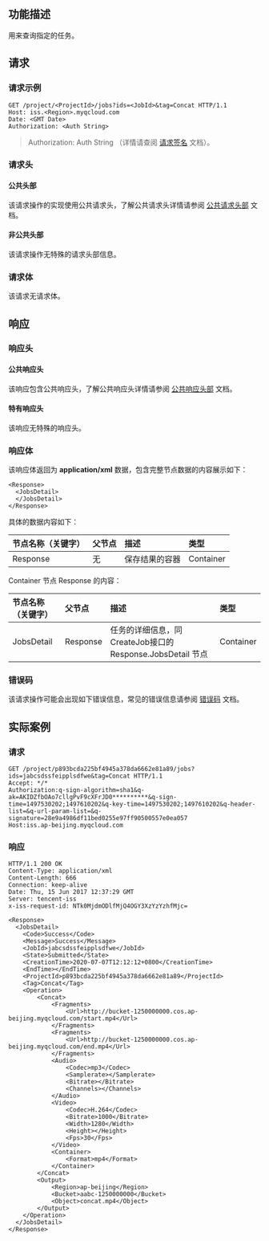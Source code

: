 ## 功能描述
用来查询指定的任务。

## 请求
### 请求示例

```
GET /project/<ProjectId>/jobs?ids=<JobId>&tag=Concat HTTP/1.1
Host: iss.<Region>.myqcloud.com
Date: <GMT Date>
Authorization: <Auth String>

```

> Authorization: Auth String （详情请查阅 [请求签名](https://cloud.tencent.com/document/product/) 文档）。


### 请求头
#### 公共头部
该请求操作的实现使用公共请求头，了解公共请求头详情请参阅 [公共请求头部](https://cloud.tencent.com/document/product/) 文档。
#### 非公共头部
该请求操作无特殊的请求头部信息。

### 请求体
该请求无请求体。


## 响应
### 响应头

#### 公共响应头
该响应包含公共响应头，了解公共响应头详情请参阅 [公共响应头部](https://cloud.tencent.com/document/product/) 文档。
#### 特有响应头
该响应无特殊的响应头。

### 响应体
该响应体返回为 **application/xml** 数据，包含完整节点数据的内容展示如下：

``` shell
<Response>
  <JobsDetail>
  </JobsDetail>
</Response>
```

具体的数据内容如下：

|节点名称（关键字）|父节点|描述|类型|
|:---|:-- |:--|:--|
| Response |无| 保存结果的容器 | Container |

Container 节点 Response 的内容：

|节点名称（关键字）|父节点|描述|类型|
|:---|:-- |:--|:--|
| JobsDetail | Response | 任务的详细信息，同CreateJob接口的Response.JobsDetail 节点 |  Container |

### 错误码
该请求操作可能会出现如下错误信息，常见的错误信息请参阅 [错误码](https://cloud.tencent.com/document/product/) 文档。


## 实际案例

### 请求

```shell
GET /project/p893bcda225bf4945a378da6662e81a89/jobs?ids=jabcsdssfeipplsdfwe&tag=Concat HTTP/1.1
Accept: */*
Authorization:q-sign-algorithm=sha1&q-ak=AKIDZfbOAo7cllgPvF9cXFrJD0**********&q-sign-time=1497530202;1497610202&q-key-time=1497530202;1497610202&q-header-list=&q-url-param-list=&q-signature=28e9a4986df11bed0255e97ff90500557e0ea057
Host:iss.ap-beijing.myqcloud.com

```

### 响应

```shell
HTTP/1.1 200 OK
Content-Type: application/xml
Content-Length: 666
Connection: keep-alive
Date: Thu, 15 Jun 2017 12:37:29 GMT
Server: tencent-iss
x-iss-request-id: NTk0MjdmODlfMjQ4OGY3XzYzYzhfMjc=

<Response>
  <JobsDetail>
    <Code>Success</Code>
    <Message>Success</Message>
    <JobId>jabcsdssfeipplsdfwe</JobId>
    <State>Submitted</State>
    <CreationTime>2020-07-07T12:12:12+0800</CreationTime>
    <EndTime></EndTime>
    <ProjectId>p893bcda225bf4945a378da6662e81a89</ProjectId>
    <Tag>Concat</Tag>
    <Operation>
        <Concat>
            <Fragments>
                <Url>http://bucket-1250000000.cos.ap-beijing.myqcloud.com/start.mp4</Url>
            </Fragments>
            <Fragments>
                <Url>http://bucket-1250000000.cos.ap-beijing.myqcloud.com/end.mp4</Url>
            </Fragments>
            <Audio>
                <Codec>mp3</Codec>
                <Samplerate></Samplerate>
                <Bitrate></Bitrate>
                <Channels></Channels>
            </Audio>
            <Video>
                <Codec>H.264</Codec>
                <Bitrate>1000</Bitrate>
                <Width>1280</Width>
                <Height></Height>
                <Fps>30</Fps>
            </Video>
            <Container>
                <Format>mp4</Format>
            </Container>
        </Concat>
        <Output>
            <Region>ap-beijing</Region>
            <Bucket>aabc-1250000000</Bucket>
            <Object>concat.mp4</Object>
        </Output>
    </Operation>
  </JobsDetail>
</Response>
```


